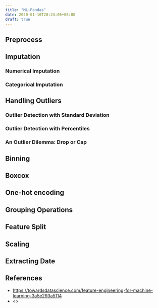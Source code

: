 ```yaml
---
title: "ML-Pandas"
date: 2020-01-16T20:24:05+08:00
draft: true
---
```


## Preprocess

## Imputation

### Numerical Imputation

### Categorical Imputation

## Handling Outliers

### Outlier Detection with Standard Deviation

### Outlier Detection with Percentiles

### An Outlier Dilemma: Drop or Cap

## Binning

## Boxcox

## One-hot encoding

## Grouping Operations

## Feature Split

## Scaling

## Extracting Date

## References

- <https://towardsdatascience.com/feature-engineering-for-machine-learning-3a5e293a5114>
- <>
